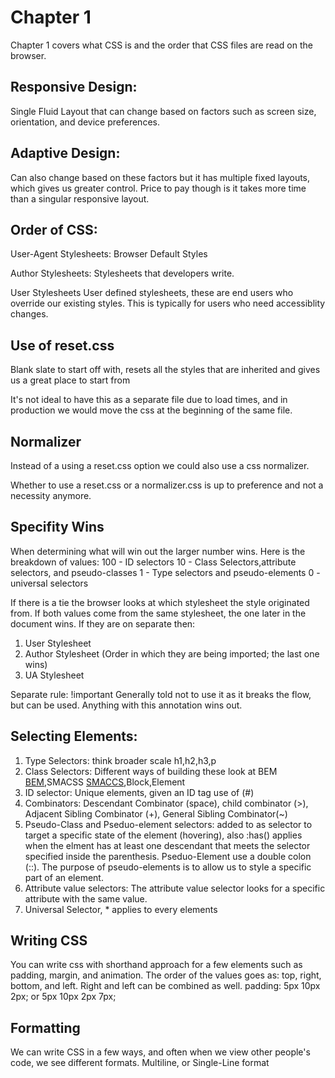 # Chapter 1 

Chapter 1 covers what CSS is and the order that CSS files are read on the browser. 

## Responsive Design: 

Single Fluid Layout that can change based on factors such as screen size, orientation, and device preferences. 

## Adaptive Design: 

Can also change based on these factors but it has multiple fixed layouts, which gives us greater control. Price to pay though is it takes more time than a singular responsive layout. 

## Order of CSS:

User-Agent Stylesheets: 
Browser Default Styles

Author Stylesheets:
Stylesheets that developers write.

User Stylesheets
User defined stylesheets, these are end users who override our existing styles. This is typically for users who need accessiblity changes. 


## Use of reset.css

Blank slate to start off with, resets all the styles that are inherited and gives us a great place to start from 

It's not ideal to have this as a separate file due to load times, and in production we would move the css at the beginning of the same file.

## Normalizer 

Instead of a using a reset.css option we could also use a css normalizer. 

Whether to use a reset.css or a normalizer.css is up to preference and not a necessity anymore. 

## Specifity Wins

When determining what will win out the larger number wins. 
Here is the breakdown of values: 
100 - ID selectors 
10 - Class Selectors,attribute selectors, and pseudo-classes
1 - Type selectors and pseudo-elements 
0 - universal selectors 

If there is a tie the browser looks at which stylesheet the style originated from. If both values come from the same stylesheet, the one later in the document wins. If they are on separate then:
1. User Stylesheet
2. Author Stylesheet (Order in which they are being imported; the last one wins)
3. UA Stylesheet

Separate rule: !important
Generally told not to use it as it breaks the flow, but can be used. Anything with this annotation wins out.


## Selecting Elements:
1. Type Selectors: think broader scale h1,h2,h3,p
2. Class Selectors: Different ways of building these look at BEM [BEM](https://en.bem.info),SMACSS [SMACCS](http://smacss.com),Block,Element
3. ID selector: Unique elements, given an ID tag use of (#)
4. Combinators: Descendant Combinator (space), child combinator (>), Adjacent Sibling Combinator (+), General Sibling Combinator(~)
5. Pseudo-Class and Pseduo-element selectors: added to as selector to target a specific state of the element (hovering), also :has() applies when the elment has at least one descendant that meets the selector specified inside the parenthesis. Pseduo-Element use a double colon (::). The purpose of pseudo-elements is to allow us to style a specific part of an element. 
6. Attribute value selectors: The attribute value selector looks for a specific attribute with the same value. 
7. Universal Selector, * applies to every elements

## Writing CSS
You can write css with shorthand approach for a few elements such as padding, margin, and animation. The order of the values goes as: top, right, bottom, and left. Right and left can be combined as well. padding: 5px 10px 2px; or 5px 10px 2px 7px;

## Formatting 
We can write CSS in a few ways, and often when we view other people's code, we see different formats. Multiline, or Single-Line format
